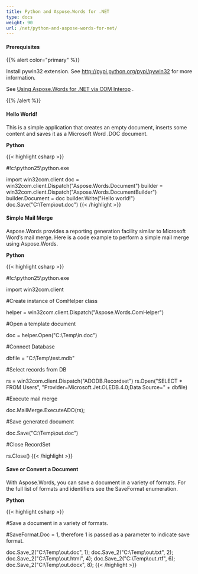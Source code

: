 ```yaml
---
title: Python and Aspose.Words for .NET
type: docs
weight: 90
url: /net/python-and-aspose-words-for-net/
---
```


#### **Prerequisites**

{{% alert color="primary" %}} 

Install pywin32 extension. See <http://pypi.python.org/pypi/pywin32> for more information.

See [Using Aspose.Words for .NET via COM Interop](/words/net/use-aspose-words-for-net-via-com-interop/) . 

{{% /alert %}} 

#### **Hello World!**

This is a simple application that creates an empty document, inserts some content and saves it as a Microsoft Word .DOC document.

**Python**

{{< highlight csharp >}}

#!c:\python25\python.exe

import win32com.client
doc = win32com.client.Dispatch("Aspose.Words.Document")
builder = win32com.client.Dispatch("Aspose.Words.DocumentBuilder")
builder.Document = doc
builder.Write("Hello world!")
doc.Save("C:\\Temp\\out.doc")
{{< /highlight >}}

#### **Simple Mail Merge**

Aspose.Words provides a reporting generation facility similar to Microsoft Word’s mail merge. Here is a code example to perform a simple mail merge using Aspose.Words.

**Python**

{{< highlight csharp >}}

#!c:\python25\python.exe

import win32com.client

#Create instance of ComHelper class

helper = win32com.client.Dispatch("Aspose.Words.ComHelper")

#Open a template document

doc = helper.Open("C:\\Temp\\in.doc")

#Connect Database

dbfile = "C:\\Temp\\test.mdb"

#Select records from DB

rs = win32com.client.Dispatch("ADODB.Recordset")
rs.Open("SELECT * FROM Users", "Provider=Microsoft.Jet.OLEDB.4.0;Data Source=" + dbfile)

#Execute mail merge

doc.MailMerge.ExecuteADO(rs);

#Save generated document

doc.Save("C:\\Temp\\out.doc")

#Close RecordSet

rs.Close()
{{< /highlight >}}

#### **Save or Convert a Document**

With Aspose.Words, you can save a document in a variety of formats. For the full list of formats and identifiers see the SaveFormat enumeration.

**Python**

{{< highlight csharp >}}

#Save a document in a variety of formats.

#SaveFormat.Doc = 1, therefore 1 is passed as a parameter to indicate save format.

doc.Save_2("C:\\Temp\\out.doc", 1);
doc.Save_2("C:\\Temp\\out.txt", 2);
doc.Save_2("C:\\Temp\\out.html", 4);
doc.Save_2("C:\\Temp\\out.rtf", 6);
doc.Save_2("C:\\Temp\\out.docx", 8);
{{< /highlight >}}
